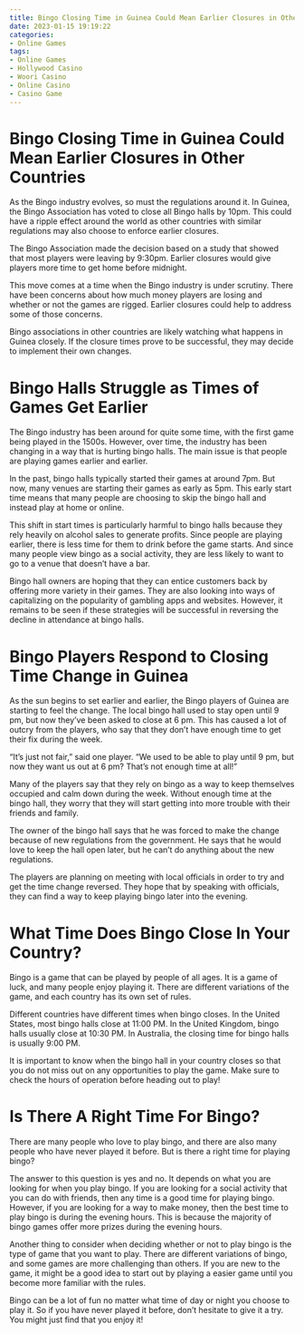 ```yaml
---
title: Bingo Closing Time in Guinea Could Mean Earlier Closures in Other Countries
date: 2023-01-15 19:19:22
categories:
- Online Games
tags:
- Online Games
- Hollywood Casino
- Woori Casino
- Online Casino
- Casino Game
---
```



#  Bingo Closing Time in Guinea Could Mean Earlier Closures in Other Countries

As the Bingo industry evolves, so must the regulations around it. In Guinea, the Bingo Association has voted to close all Bingo halls by 10pm. This could have a ripple effect around the world as other countries with similar regulations may also choose to enforce earlier closures.

The Bingo Association made the decision based on a study that showed that most players were leaving by 9:30pm. Earlier closures would give players more time to get home before midnight.

This move comes at a time when the Bingo industry is under scrutiny. There have been concerns about how much money players are losing and whether or not the games are rigged. Earlier closures could help to address some of those concerns.

Bingo associations in other countries are likely watching what happens in Guinea closely. If the closure times prove to be successful, they may decide to implement their own changes.

#  Bingo Halls Struggle as Times of Games Get Earlier

The Bingo industry has been around for quite some time, with the first game being played in the 1500s. However, over time, the industry has been changing in a way that is hurting bingo halls. The main issue is that people are playing games earlier and earlier.

In the past, bingo halls typically started their games at around 7pm. But now, many venues are starting their games as early as 5pm. This early start time means that many people are choosing to skip the bingo hall and instead play at home or online.

This shift in start times is particularly harmful to bingo halls because they rely heavily on alcohol sales to generate profits. Since people are playing earlier, there is less time for them to drink before the game starts. And since many people view bingo as a social activity, they are less likely to want to go to a venue that doesn’t have a bar.

Bingo hall owners are hoping that they can entice customers back by offering more variety in their games. They are also looking into ways of capitalizing on the popularity of gambling apps and websites. However, it remains to be seen if these strategies will be successful in reversing the decline in attendance at bingo halls.

#  Bingo Players Respond to Closing Time Change in Guinea

As the sun begins to set earlier and earlier, the Bingo players of Guinea are starting to feel the change. The local bingo hall used to stay open until 9 pm, but now they’ve been asked to close at 6 pm. This has caused a lot of outcry from the players, who say that they don’t have enough time to get their fix during the week.

“It’s just not fair,” said one player. “We used to be able to play until 9 pm, but now they want us out at 6 pm? That’s not enough time at all!”

Many of the players say that they rely on bingo as a way to keep themselves occupied and calm down during the week. Without enough time at the bingo hall, they worry that they will start getting into more trouble with their friends and family.

The owner of the bingo hall says that he was forced to make the change because of new regulations from the government. He says that he would love to keep the hall open later, but he can’t do anything about the new regulations.

The players are planning on meeting with local officials in order to try and get the time change reversed. They hope that by speaking with officials, they can find a way to keep playing bingo later into the evening.

#  What Time Does Bingo Close In Your Country?

Bingo is a game that can be played by people of all ages. It is a game of luck, and many people enjoy playing it. There are different variations of the game, and each country has its own set of rules.

Different countries have different times when bingo closes. In the United States, most bingo halls close at 11:00 PM. In the United Kingdom, bingo halls usually close at 10:30 PM. In Australia, the closing time for bingo halls is usually 9:00 PM.

It is important to know when the bingo hall in your country closes so that you do not miss out on any opportunities to play the game. Make sure to check the hours of operation before heading out to play!

#  Is There A Right Time For Bingo?

There are many people who love to play bingo, and there are also many people who have never played it before. But is there a right time for playing bingo?

The answer to this question is yes and no. It depends on what you are looking for when you play bingo. If you are looking for a social activity that you can do with friends, then any time is a good time for playing bingo. However, if you are looking for a way to make money, then the best time to play bingo is during the evening hours. This is because the majority of bingo games offer more prizes during the evening hours.

Another thing to consider when deciding whether or not to play bingo is the type of game that you want to play. There are different variations of bingo, and some games are more challenging than others. If you are new to the game, it might be a good idea to start out by playing a easier game until you become more familiar with the rules.

Bingo can be a lot of fun no matter what time of day or night you choose to play it. So if you have never played it before, don’t hesitate to give it a try. You might just find that you enjoy it!